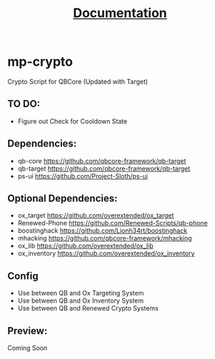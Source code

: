 <div align='center'><h1><a href='https://xviperag.gitbook.io/morningstar-development/free-releases/crypto'>Documentation</a></h3></div>
<br>

# mp-crypto
Crypto Script for QBCore (Updated with Target)

## TO DO:

* Figure out Check for Cooldown State

## Dependencies:

* qb-core https://github.com/qbcore-framework/qb-target
* qb-target https://github.com/qbcore-framework/qb-target
* ps-ui https://github.com/Project-Sloth/ps-ui

## Optional Dependencies:

* ox_target https://github.com/overextended/ox_target
* Renewed-Phone https://github.com/Renewed-Scripts/qb-phone
* boostinghack https://github.com/Lionh34rt/boostinghack
* mhacking https://github.com/qbcore-framework/mhacking
* ox_lib https://github.com/overextended/ox_lib
* ox_inventory https://github.com/overextended/ox_inventory

## Config

* Use between QB and Ox Targeting System
* Use between QB and Ox Inventory System
* Use between QB and Renewed Crypto Systems

## Preview:

Coming Soon
